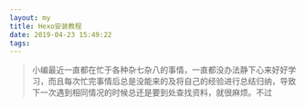 ```yaml
---
layout: my
title: Hexo安装教程
date: 2019-04-23 15:49:22
tags:
---
```


> 小编最近一直都在忙于各种杂七杂八的事情，一直都没办法静下心来好好学习，而且每次忙完事情后总是没能来的及将自己的经验进行总结归纳，导致下一次遇到相同情况的时候总还是要到处查找资料，就很麻烦。不过